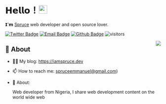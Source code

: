 # 𝗛𝗲𝗹𝗹𝗼！<img src="https://user-images.githubusercontent.com/5679180/79618120-0daffb80-80be-11ea-819e-d2b0fa904d07.gif" width="27px"> 

𝗜'𝗺 [Spruce](https://iamspruce.dev) web developer and open source lover.

[![Twitter Badge](https://img.shields.io/badge/-Twitter-1da1f2?style=flat-square&labelColor=1da1f2&logo=twitter&logoColor=white&link=https://twitter.com/sprucekhalifa)](https://twitter.com/sprucekhalifa)
[![Email Badge](https://img.shields.io/badge/-Email-c14438?style=flat-square&logo=Gmail&logoColor=white&link=mailto:spruceemmanuel@gmail.com)](mailto:spruceemmanuel@gmail.com)
[![Github Badge](https://img.shields.io/badge/-Github-232323?style=flat-square&logo=Github&logoColor=white&link=https://space.bilibili.com/7708412)](https://space.bilibili.com/7708412)
![visitors](https://visitor-badge.laobi.icu/badge?page_id=iamspruce)

<img align="right" src="https://github-readme-stats.vercel.app/api?username=iamspruce&show_icons=true&hide_border=true">

## 🧐 About

- 👨‍💻 My blog: https://iamspruce.dev
- 📫 How to reach me: spruceemmanuel@gmail.com)
- 🌱 About: 

    <div>
        Web developer from Nigeria, I share web development content on the world wide web
    </div>
